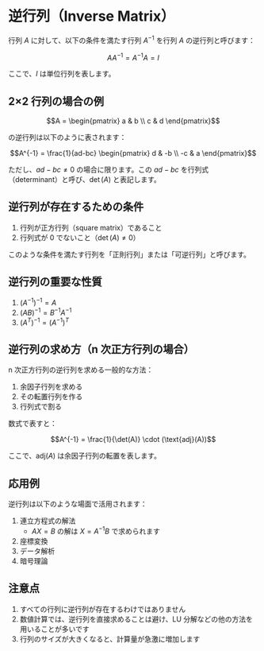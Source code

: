 # 逆行列（Inverse Matrix）

行列 $A$ に対して、以下の条件を満たす行列 $A^{-1}$ を行列 $A$ の逆行列と呼びます：

$$A A^{-1} = A^{-1} A = I$$

ここで、$I$ は単位行列を表します。

## 2×2 行列の場合の例

$$A = \begin{pmatrix} a & b \\ c & d \end{pmatrix}$$

の逆行列は以下のように表されます：

$$A^{-1} = \frac{1}{ad-bc} \begin{pmatrix} d & -b \\ -c & a \end{pmatrix}$$

ただし、$ad-bc \neq 0$ の場合に限ります。この $ad-bc$ を行列式（determinant）と呼び、$\det(A)$ と表記します。

## 逆行列が存在するための条件

1. 行列が正方行列（square matrix）であること
2. 行列式が 0 でないこと（$\det(A) \neq 0$）

このような条件を満たす行列を「正則行列」または「可逆行列」と呼びます。

## 逆行列の重要な性質

1. $(A^{-1})^{-1} = A$
2. $(AB)^{-1} = B^{-1}A^{-1}$
3. $(A^T)^{-1} = (A^{-1})^T$

## 逆行列の求め方（n 次正方行列の場合）

n 次正方行列の逆行列を求める一般的な方法：

1. 余因子行列を求める
2. その転置行列を作る
3. 行列式で割る

数式で表すと：

$$A^{-1} = \frac{1}{\det(A)} \cdot (\text{adj}(A))$$

ここで、$\text{adj}(A)$ は余因子行列の転置を表します。

## 応用例

逆行列は以下のような場面で活用されます：

1. 連立方程式の解法
   - $AX = B$ の解は $X = A^{-1}B$ で求められます
2. 座標変換
3. データ解析
4. 暗号理論

## 注意点

1. すべての行列に逆行列が存在するわけではありません
2. 数値計算では、逆行列を直接求めることは避け、LU 分解などの他の方法を用いることが多いです
3. 行列のサイズが大きくなると、計算量が急激に増加します
